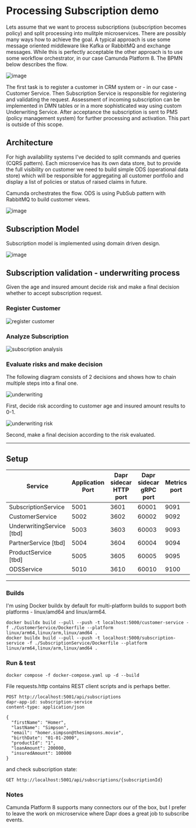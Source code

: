 # Processing Subscription demo

Lets assume that we want to process subscriptions (subscription becomes policy) and split processing into mulitple microservices. 
There are possibly many ways how to achieve the goal. A typical approach is use some message oriented middleware like Kafka or RabbitMQ
and exchange messages. While this is perfectly acceptable the other approach is to use some workflow orchestrator, in our case Camunda Platform 8.
The BPMN below describes the flow.

![image](assets/subscription-processing.png)

The first task is to register a customer in CRM system or - in our case - Customer Service.
Then Subscription Service is responsible for registering and validating the request.
Assessment of incoming subscription can be implemented in DMN tables or in a more sophisticated way 
using custom Underwriting Service. After acceptance the subscription is sent to PMS (policy management system) 
for further processing and activation. This part is outside of this scope.

## Architecture

For high availability systems I've decided to split commands and queries (CQRS pattern). 
Each microservice has its own data store, but to provide the full visibility on customer we need to build simple ODS 
(operational data store) which will be responsible for aggregating all customer portfolio and display a list of policies 
or status of raised claims in future.

Camunda orchestrates the flow. 
ODS is using PubSub pattern with RabbitMQ to build customer views. 

![image](assets/target_architecture.png)

## Subscription Model

Subscription model is implemented using domain driven design. 

![image](assets/subscription_states.png)

## Subscription validation - underwriting process

Given the age and insured amount decide risk and make a final decision whether to accept subscription request.

### Register Customer

![register customer](assets/register-customer.png)

### Analyze Subscription

![subscription analysis](assets/subscription-analysis.png)


### Evaluate risks and make decision

The following diagram consists of 2 decisions and shows how to chain multiple steps into a final one. 

![underwriting](assets/underwriting.png)

First, decide risk according to customer age and insured amount results to 0-1.

![underwriting risk](assets/underwriting_risk.jpg)

Second, make a final decision according to the risk evaluated.

---

## Setup

| Service                   | Application Port | Dapr sidecar HTTP port | Dapr sidecar gRPC port | Metrics port |
|---------------------------|------------------|------------------------|------------------------|--------------|
| SubscriptionService       | 5001             | 3601                   | 60001                  | 9091         |
| CustomerService           | 5002             | 3602                   | 60002                  | 9092         |
| UnderwritingService [tbd] | 5003             | 3603                   | 60003                  | 9093         |
| PartnerService [tbd]      | 5004             | 3604                   | 60004                  | 9094         |
| ProductService [tbd]      | 5005             | 3605                   | 60005                  | 9095         |
| ODSService                | 5010             | 3610                   | 60010                  | 9100         | 

---


### Builds

I'm using Docker buildx by default for multi-platform builds to support both platforms - linux/amd64 and linux/arm64.

```terminal
docker buildx build --pull --push -t localhost:5000/customer-service -f ./CustomerService/Dockerfile --platform linux/arm64,linux/arm,linux/amd64 .
docker buildx build --pull --push -t localhost:5000/subscription-service -f ./SubscriptionService/Dockerfile --platform linux/arm64,linux/arm,linux/amd64 .
```

### Run & test

`docker compose -f docker-compose.yaml up -d --build`

File requests.http contains REST client scripts and is perhaps better.

```
POST http://localhost:5001/api/subscriptions
dapr-app-id: subscription-service
content-type: application/json

{
  "firstName": "Homer",
  "lastName": "Simpson",
  "email": "homer.simpson@thesimpsons.movie",
  "birthDate": "01-01-2000",
  "productId": "1",
  "loanAmount": 200000,
  "insuredAmount": 100000
}
```

and check subscription state:

```
GET http://localhost:5001/api/subscriptions/{subscriptionId}
```

### Notes

Camunda Platform 8 supports many connectors our of the box, but I prefer to leave the work on microservice 
where Dapr does a great job to subscribe events. 